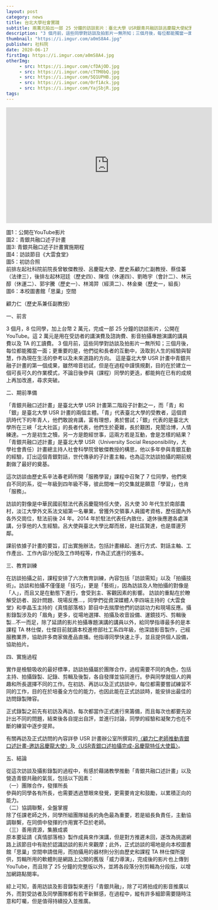 ```yaml
---
layout: post
category: news
title: 台北大學社會實踐
subtitle: 兩萬元拍出一部 25 分鐘的訪談影片：臺北大學 USR銀青共融訪談呂慶龍大使紀實
description: "3 個月前，這些同學對訪談及拍影片一無所知；三個月後，每位都能獨當一面；更重要的是，他們從和長者的互動中，汲取到人生的經驗與智慧，作為現在生活的參考以及未來道路的方向。這是臺北大學 USR 計畫中青銀共融子計畫的第一個成果，雖然啼音初試，但是在過程中謹慎規劃，目的在於建立一個可長可久的作業模式，不論日後參與（課程）同學的更迭，都能夠在已有的成規上再加改進，尋求突破。"
thumbnail: "https://i.imgur.com/a0mS8A4.jpg"
publisher: 社科院
date: 2020-06-17
firstImg: https://i.imgur.com/a0mS8A4.jpg
otherImg:
     - src: https://i.imgur.com/cfDAjOD.jpg
     - src: https://i.imgur.com/cTTM0bQ.jpg
     - src: https://i.imgur.com/5Q1UPHB.jpg
     - src: https://i.imgur.com/0rf1Ack.jpg
     - src: https://i.imgur.com/YajSbjR.jpg
tags:
---
```

<iframe width="560" height="315" src="https://www.youtube.com/embed/z7GFa9Idi-M" frameborder="0" allow="accelerometer; autoplay; encrypted-media; gyroscope; picture-in-picture" allowfullscreen></iframe><br/>

圖1：公開在YouTube影片<br/>
圖2：青銀共融口述子計畫<br/>
圖3: 青銀共融口述子計畫實施期程<br/>
圖4：訪談節目《大雲食堂》<br/>
圖5：初訪合照<br/>
前排左起社科院前院長曾敏傑教授、呂慶龍大使、歷史系顧力仁副教授、蔡佳蓁（法律三），後排左起林冠廷（歷史四）、陳信（休運四）、劉皓宇（會計二）、林沅醇（休運二）、郭宇騰（歷史一）、林鴻羿（經濟二）、林金樂（歷史一，組長）<br/>
圖6：本校圖書館「思巢」空間

顧力仁（歷史系兼任副教授）

一、前言

3 個月，8 位同學，加上台幣 2 萬元，完成一部 25 分鐘的訪談影片，公開在 YouTube。這 2 萬元是用在受訪者的講演費及諮詢費、影音拍攝專題演講的講員費以及 TA 的工讀費。
3 個月前，這些同學對訪談及拍影片一無所知；三個月後，每位都能獨當一面；更重要的是，他們從和長者的互動中，汲取到人生的經驗與智慧，作為現在生活的參考以及未來道路的方向。
這是臺北大學 USR 計畫中青銀共融子計畫的第一個成果，雖然啼音初試，但是在過程中謹慎規劃，目的在於建立一個可長可久的作業模式，不論日後參與（課程）同學的更迭，都能夠在已有的成規上再加改進，尋求突破。

二、期前準備

「青銀共融口述計畫」是臺北大學 USR 計畫第二階段子計劃之一，而「青」和「銀」是臺北大學 USR 計畫的兩個主體。「青」代表臺北大學的受教者，這個資訊時代下的年青人，他們敢說肯講，富有理想，勇於嘗試；「銀」代表的是臺北大學所在三峽「北大社區」的長者代表，他們生於憂難，長於艱困，見聞洽博，人情練達。一方是初生之犢，另一方是飽經世事，這兩方若是互動，會是怎樣的結果？
「青銀共融口述計畫」是臺北大學 USR（University Social Responsibility，大學社會責任）計畫總主持人社會科學院曾敏傑教授的構思，他以多年參與青銀互動的經驗，訂出這個青銀對話，世代傳承的子計畫主軸，也為這次訪談拍攝的期前規劃做了最好的奠基。

這次訪談由歷史系辛法春老師所開「服務學習」課程中召聚了 7 位同學，他們來自不同的系，從一年級到四年級不等，彼此間唯一的交集就是願意「學習」，也肯「服務」。

訪談的對像是中華民國前駐法代表呂慶龍特任大使，呂大使 30 年代生於南部農村，淡江大學外文系法文組第一名畢業，曾獲外交領事人員國考資格，歷任國內外各外交崗位，駐法前後 24 年。2014 年於駐法代表任內致仕，退休後應邀各處演講，分享他的人生經驗。呂大使與臺北大學比鄰而居，是社區賢達，也是厝邊芳鄰。

課前依據子計畫的要旨，訂出實施辦法，包括計畫緣起、進行方式、對話主軸、工作產出、工作內容/分配及工作時程等，作為正式進行的張本。

三、教育訓練

在訪談拍攝之前，課程安排了六次教育訓練，內容包括「訪談需知」以及「拍攝技術」。訪談和拍攝不僅僅是「技巧」，更是「藝術」，因為訪談及人物拍攝的對像是「人」，而且又是在動態下進行，會受到主、客觀因素的影響。
訪談的重點在於瞭解受訪者、設計問題、現場反應...，同學們從資深媒體人李四端主持的《大雲食堂》和李晶玉主持的《真情部落格》節目中去揣摩他們的訪談功力和現場反應。攝影錄製涉及的「眉角」更多，從場地選擇、拍攝及收音設備、運鏡技巧、剪輯後製…不一而足，除了延請的影片拍攝專題演講的講員以外，給同學指導最多的是本課程 TA 林仕傑，仕傑目前就讀本校進修部社工系四年級，他深諳影音製作，己經服務業界，協助許多商家做產品直播。他指導同學快速上手，並且提供個人設備，協助拍片。

四、實施過程

實作是檢驗吸收的最好標準，訪談拍攝屬於團隊合作，過程需要不同的角色，包括主持、拍攝錄製、記錄、剪輯及後製，各自發揮並協同進行。參與同學就個人的興趣和所長選擇不同的工作。在初訪、再訪以及正式訪談中，每位都需要嘗試練習不同的工作，目的在於培養全方位的能力，也因此能在正式訪談時，能安排出最佳的訪問錄製陣容。

正式錄製之前先有初訪及再訪，每次都當作正式進行來籌備，而且每次也都要先設計出不同的問題，結束後各自提出自評，並進行討論，同學的經驗和凝聚力也在不斷的練習中逐步提昇。

有關再訪及正式訪問的內容詳參 USR 計畫辦公室所撰寫的<a href="https://www.ntpu.edu.tw/college/e4/news_more.php?id=1132">〈顧力仁老師推動青銀口述計畫-邀訪呂慶龍大使〉</a>及<a href="https://www.ntpu.edu.tw/college/e4/news_more.php?id=1145">〈USR青銀口述拍攝完成-呂慶龍特任大使篇〉</a>。

五、結論

從這次訪談及攝影錄製的過程中，有感於藉諸教學推動「青銀共融口述計畫」以及營造青銀共融的氣氛，包括以下因素：<br/>
（一）團隊合作，發揮所長<br/>
參與的同學各有所長，也需要透過慧眼來發覺，更需要肯定和鼓勵，以累積正向的能力。<br/>
（二）協調聯繫，全盤掌握<br/>
除了任課老師之外，同學所組團隊組長的角色最為重要，若是組長負責任，主動協調聯繫，在同儕中發揮的作用實不亞於老師。<br/>
（三）善用資源，集腋成裘<br/>
原本要延請《真情部落格》製作成員來作演講，但是對方推遲未回，遂改為挑選網路上該節目中有助於認識訪談的影片來觀摩；此外，正式訪談的場地是向本校圖書館「思巢」空間申請借用，而拍攝用的器材則分別由歷史和課程 TA 林仕傑所提供，剪輯所用的軟體則是網路上公開的舊版「威力導演」，完成後的影片也上傳到 YouTube，而且除了 25 分鐘的完整版以外，並將各段落分別剪輯為分段版，以增加網路點閱率。

綜上可知，善用訪談及影音錄製來進行「青銀共融」，除了可將拍成的影音推廣以外，而對受訪者及同學團隊都有若干新鮮感，在過程中，縱有許多細節需要隨時注意和叮囑，但是值得持續投入並推廣。
